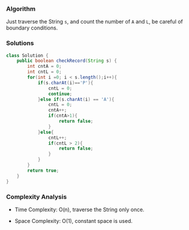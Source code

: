 ### Algorithm

Just traverse the String `s`, and count the number of `A` and `L`, be careful of boundary conditions.

### Solutions

```java
class Solution {
    public boolean checkRecord(String s) {
        int cntA = 0;
        int cntL = 0;
        for(int i =0; i < s.length();i++){
            if(s.charAt(i)=='P'){
                cntL = 0;
                continue;
            }else if(s.charAt(i) == 'A'){
                cntL = 0;
                cntA++;
                if(cntA>1){
                    return false;
                }
            }else{
                cntL++;
                if(cntL > 2){
                    return false;
                }
            }
        }
        return true;
    }
}
```

### Complexity Analysis

+ Time Complexity: O(n), traverse the String only once.

+ Space Complexity: O(1), constant space is used.